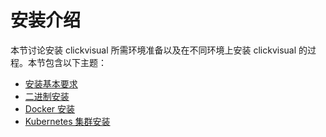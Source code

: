 # 安装介绍

本节讨论安装 clickvisual 所需环境准备以及在不同环境上安装 clickvisual 的过程。本节包含以下主题：

- [安装基本要求](https://clickvisual.net/zh/clickvisual/02install/install-require.html)
- [二进制安装](https://clickvisual.net/zh/clickvisual/02install/binary-installation.html)
- [Docker 安装](https://clickvisual.net/zh/clickvisual/02install/docker-installation.html)
- [Kubernetes 集群安装](https://clickvisual.net/zh/clickvisual/02install/k8s-installation.html)
